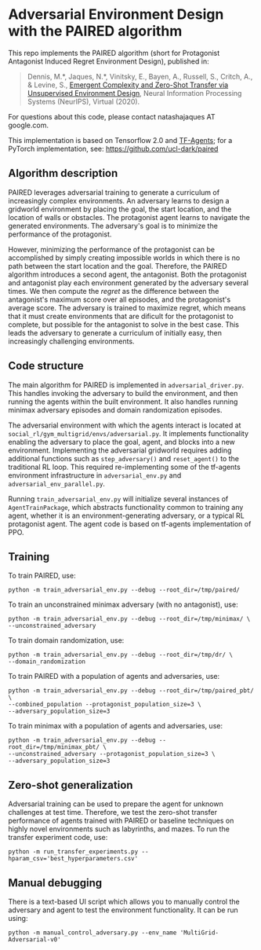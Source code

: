 # Adversarial Environment Design with the PAIRED algorithm

This repo implements the PAIRED algorithm (short for Protagonist Antagonist
Induced Regret Environment Design), published in:

>Dennis,  M.\*, Jaques, N.\*,  Vinitsky,  E.,  Bayen,  A.,  Russell,  S.,
>Critch,  A.,  &  Levine,  S., [Emergent Complexity and Zero-Shot Transfer via
>Unsupervised Environment Design](https://bit.ly/2Hitysn), Neural Information 
>Processing Systems (NeurIPS), Virtual (2020).

For questions about this code, please contact natashajaques AT google.com.

This implementation is based on Tensorflow 2.0 and [TF-Agents](https://github.com/tensorflow/agents); 
for a PyTorch implementation, see: https://github.com/ucl-dark/paired

## Algorithm description

PAIRED leverages adversarial training to generate a curriculum of increasingly
complex environments. An adversary learns to design a gridworld environment by
placing the goal, the start location, and the location of walls or obstacles.
The protagonist agent learns to navigate the generated environments. The
adversary's goal is to minimize the performance of the protagonist.

However, minimizing the performance of the protagonist can be accomplished by
simply creating impossible worlds in which there is no path between the start
location and the goal. Therefore, the PAIRED algorithm introduces a second
agent, the antagonist. Both the protagonist and antagonist play each environment
generated by the adversary several times. We then compute the *regret* as the
difference between the antagonist's maximum score over all episodes, and the
protagonist's average score. The adversary is trained to maximize regret, which
means that it must create environments that are dificult for the protagonist to
complete, but possible for the antagonist to solve in the best case. This leads
the adversary to generate a curriculum of initially easy, then increasingly
challenging environments.

## Code structure

The main algorithm for PAIRED is implemented in `adversarial_driver.py`. This 
handles invoking the adversary to build the environment, and then running the
agents within the built environment. It also handles running minimax adversary
episodes and domain randomization episodes.

The adversarial environment with which the agents interact is located at
`social_rl/gym_multigrid/envs/adversarial.py`. It implements functionality
enabling the adversary to place the goal, agent, and blocks into a new 
environment. Implementing the adversarial gridworld requires adding additional
functions such as `step_adversary()` and `reset_agent()` to the traditional RL 
loop. This required re-implementing some of the tf-agents environment 
infrastructure in `adversarial_env.py` and `adversarial_env_parallel.py`. 

Running `train_adversarial_env.py` will initialize several instances of 
`AgentTrainPackage`, which abstracts functionality common to training any agent, 
whether it is an environment-generating adversary, or a typical RL protagonist 
agent. The agent code is based on tf-agents implementation of PPO.

## Training

To train PAIRED, use:
```
python -m train_adversarial_env.py --debug --root_dir=/tmp/paired/
```

To train an unconstrained minimax adversary (with no antagonist), use:
```
python -m train_adversarial_env.py --debug --root_dir=/tmp/minimax/ \
--unconstrained_adversary
```

To train domain randomization, use:
```
python -m train_adversarial_env.py --debug --root_dir=/tmp/dr/ \
--domain_randomization  
```

To train PAIRED with a population of agents and adversaries, use:
```
python -m train_adversarial_env.py --debug --root_dir=/tmp/paired_pbt/ \
--combined_population --protagonist_population_size=3 \
--adversary_population_size=3
```

To train minimax with a population of agents and adversaries, use:
```
python -m train_adversarial_env.py --debug --root_dir=/tmp/minimax_pbt/ \
--unconstrained_adversary --protagonist_population_size=3 \
--adversary_population_size=3
```

## Zero-shot generalization

Adversarial training can be used to prepare the agent for unknown challenges at
test time. Therefore, we test the zero-shot transfer performance of agents
trained with PAIRED or baseline techniques on highly novel environments such as
labyrinths, and mazes. To run the transfer experiment code, use:

```
python -m run_transfer_experiments.py --hparam_csv='best_hyperparameters.csv'
```

## Manual debugging

There is a text-based UI script which allows you to manually control the
adversary and agent to test the environment functionality. It can be run using:

```
python -m manual_control_adversary.py --env_name 'MultiGrid-Adversarial-v0'
```
